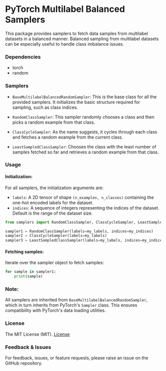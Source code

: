 # PyTorch Multilabel Balanced Samplers

This package provides samplers to fetch data samples from multilabel datasets in a balanced manner. Balanced sampling from multilabel datasets can be especially useful to handle class imbalance issues.

### Dependencies

- torch
- random

### Samplers

- `BaseMultilabelBalancedRandomSampler`: This is the base class for all the provided samplers. It initializes the basic structure required for sampling, such as class indices.

- `RandomClassSampler`: This sampler randomly chooses a class and then picks a random example from that class.

- `ClassCycleSampler`: As the name suggests, it cycles through each class and fetches a random example from the current class.

- `LeastSampledClassSampler`: Chooses the class with the least number of samples fetched so far and retrieves a random example from that class.

### Usage

#### Initialization:

For all samplers, the initialization arguments are:

- `labels`: A 2D tensor of shape `(n_examples, n_classes)` containing the one-hot encoded labels for the dataset.
- `indices`: A sequence of integers representing the indices of the dataset. Default is the range of the dataset size.

```python
from samplers import RandomClassSampler, ClassCycleSampler, LeastSampledClassSampler

sampler1 = RandomClassSampler(labels=my_labels, indices=my_indices)
sampler2 = ClassCycleSampler(labels=my_labels)
sampler3 = LeastSampledClassSampler(labels=my_labels, indices=my_indices)
```

#### Fetching samples:

Iterate over the sampler object to fetch samples:

```python
for sample in sampler1:
    print(sample)
```

### Note:

All samplers are inherited from `BaseMultilabelBalancedRandomSampler`, which in turn inherits from PyTorch's `Sampler` class. This ensures compatibility with PyTorch's data loading utilities.

### License

The MIT License (MIT). [License](https://github.com/issamemari/pytorch-multilabel-balanced-sampler/blob/master/LICENSE)

### Feedback & Issues

For feedback, issues, or feature requests, please raise an issue on the GitHub repository.
